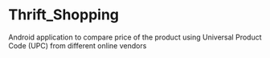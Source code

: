 # Thrift_Shopping
Android application to compare price of the product using Universal Product Code (UPC) from different online vendors

